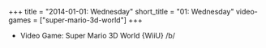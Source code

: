 +++
title = "2014-01-01: Wednesday"
short_title = "01: Wednesday"
video-games = ["super-mario-3d-world"]
+++


* Video Game: Super Mario 3D World {WiiU} /b/